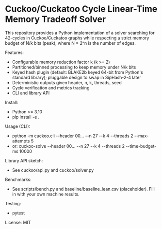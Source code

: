 # Cuckoo/Cuckatoo Cycle Linear-Time Memory Tradeoff Solver

This repository provides a Python implementation of a solver searching for 42-cycles in Cuckoo/Cuckatoo graphs while respecting a strict memory budget of N/k bits (peak), where N = 2^n is the number of edges.

Features:
- Configurable memory reduction factor k (k >= 2)
- Partitioned/binned processing to keep memory under N/k bits
- Keyed hash plugin (default: BLAKE2b keyed 64-bit from Python's standard library); pluggable design to swap in SipHash-2-4 later
- Deterministic outputs given header, n, k, threads, seed
- Cycle verification and metrics tracking
- CLI and library API

Install:
- Python >= 3.10
- pip install -e .

Usage (CLI):
- python -m cuckoo.cli --header 00... --n 27 --k 4 --threads 2 --max-attempts 5
- or: cuckoo-solve --header 00... --n 27 --k 4 --threads 2 --time-budget-ms 10000

Library API sketch:
- See cuckoo/api.py and cuckoo/solver.py

Benchmarks:
- See scripts/bench.py and baseline/baseline_lean.csv (placeholder). Fill in with your own machine results.

Testing:
- pytest

License: MIT
